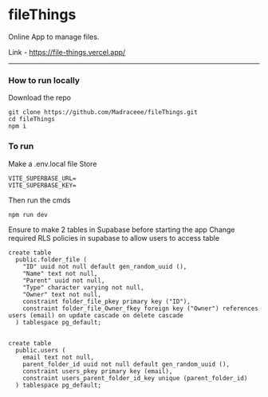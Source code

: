 # fileThings

Online App to manage files.

Link - https://file-things.vercel.app/


---

### How to run locally

Download the repo

```
git clone https://github.com/Madraceee/fileThings.git
cd fileThings
npm i
```

### To run

Make a .env.local file
Store
```
VITE_SUPERBASE_URL=
VITE_SUPERBASE_KEY=
```

Then run the cmds
```
npm run dev
```

Ensure to make 2 tables in Supabase before starting the app
Change required RLS policies in supabase to allow users to access table
```
create table
  public.folder_file (
    "ID" uuid not null default gen_random_uuid (),
    "Name" text not null,
    "Parent" uuid not null,
    "Type" character varying not null,
    "Owner" text not null,
    constraint folder_file_pkey primary key ("ID"),
    constraint folder_file_Owner_fkey foreign key ("Owner") references users (email) on update cascade on delete cascade
  ) tablespace pg_default;


create table
  public.users (
    email text not null,
    parent_folder_id uuid not null default gen_random_uuid (),
    constraint users_pkey primary key (email),
    constraint users_parent_folder_id_key unique (parent_folder_id)
  ) tablespace pg_default;

```
